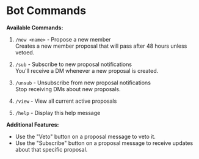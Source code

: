 # Bot Commands

**Available Commands:**

1. `/new <name>` - Propose a new member  
   Creates a new member proposal that will pass after 48 hours unless vetoed.

2. `/sub` - Subscribe to new proposal notifications  
   You'll receive a DM whenever a new proposal is created.

3. `/unsub` - Unsubscribe from new proposal notifications  
   Stop receiving DMs about new proposals.

4. `/view` - View all current active proposals  

5. `/help` - Display this help message  

**Additional Features:**
- Use the "Veto" button on a proposal message to veto it.
- Use the "Subscribe" button on a proposal message to receive updates about that specific proposal.

